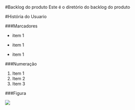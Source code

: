 #Backlog do produto
Este é o diretório do backlog do produto

#História do Usuario

###Marcadores
- item 1

+ item 1

* item 1

###Numeração
1. Item 1
2. Item 2
3. Item 3

###Figura

![](https://registrodemarca.arenamarcas.com.br/wp-content/uploads/2022/03/O-que-%C3%A9-Backlog-no-INPI.png)
